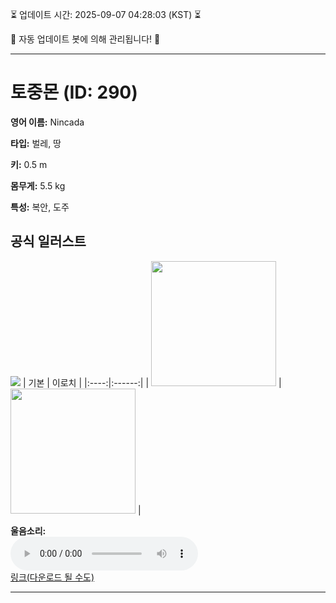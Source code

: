 
⏳ 업데이트 시간: 2025-09-07 04:28:03 (KST) ⏳

🤖 자동 업데이트 봇에 의해 관리됩니다! 🤖

---

# 토중몬 (ID: 290)
**영어 이름:** Nincada

**타입:** 벌레, 땅

**키:** 0.5 m

**몸무게:** 5.5 kg

**특성:** 복안, 도주

## 공식 일러스트
![](https://raw.githubusercontent.com/PokeAPI/sprites/master/sprites/pokemon/other/official-artwork/290.png)
| 기본 | 이로치 |
|:----:|:------:|
| <img src="http://play.pokemonshowdown.com/sprites/ani/nincada.gif" width="200"> | <img src="http://play.pokemonshowdown.com/sprites/ani-shiny/nincada.gif" width="200"> |

**울음소리:**<br><audio controls src="https://raw.githubusercontent.com/PokeAPI/cries/main/cries/pokemon/latest/290.ogg"></audio><br> [링크(다운로드 될 수도)](https://raw.githubusercontent.com/PokeAPI/cries/main/cries/pokemon/latest/290.ogg)


---
